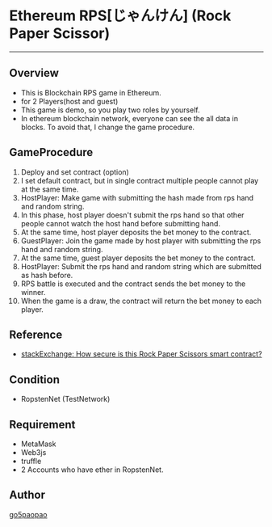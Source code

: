 # Ethereum RPS[じゃんけん] (Rock Paper Scissor)

---

## Overview 
- This is Blockchain RPS game in Ethereum.
- for 2 Players(host and guest) 
 - This game is demo, so you play two roles by yourself.
- In ethereum blockchain network, everyone can see the all data in blocks.
To avoid that, I change the game procedure.

## GameProcedure
1. Deploy and set contract (option)
2. I set default contract, but in single contract multiple people cannot play at the same time.
1. HostPlayer: Make game with submitting the hash made from rps hand and random string. 
2. In this phase, host player doesn't submit the rps hand so that other people cannot watch the host hand before submitting hand.
2. At the same time, host player deposits the bet money to the contract.
1. GuestPlayer: Join the game made by host player with submitting the rps hand and random string.
2. At the same time, guest player deposits the bet money to the contract.
1. HostPlayer: Submit the rps hand and random string which are submitted as hash before.
1. RPS battle is executed and the contract sends the bet money to the winner.
2. When the game is a draw, the contract will return the bet money to each player. 

## Reference
- [stackExchange: How secure is this Rock Paper Scissors smart contract?](https://ethereum.stackexchange.com/questions/9394/how-secure-is-this-rock-paper-scissors-smart-contract)

## Condition
- RopstenNet (TestNetwork)

## Requirement
- MetaMask
- Web3js
- truffle
- 2 Accounts who have ether in RopstenNet.

## Author
[go5paopao](https://github.com/go5paopao)


